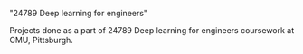 "24789 Deep learning for engineers" 

Projects done as a part of 24789 Deep learning for engineers coursework at CMU, Pittsburgh.

